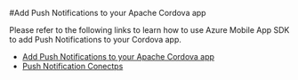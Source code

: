 <properties
   pageTitle="Add Push Notifications to your Apache Cordova app | Cordova"
   description="Add Push Notifications to your Apache Cordova app"
   services="na"
   documentationCenter=""
   authors="sureshja"
   tags=""/>
<tags ms.technology="cordova" ms.prod="visual-studio-dev14"
   ms.service="na"
   ms.devlang="javascript"
   ms.topic="article"
   ms.tgt_pltfrm="mobile-multiple"
   ms.workload="na"
   ms.date="01/26/2016"
   ms.author="sureshja"/>
   
   
#Add Push Notifications to your Apache Cordova app

Please refer to the following links to learn how to use Azure Mobile App SDK to add Push Notifications to your Cordova app. 

- [Add Push Notifications to your Apache Cordova app](https://azure.microsoft.com/en-us/documentation/articles/app-service-mobile-cordova-get-started-push/) 
- [Push Notification Conectps](https://azure.microsoft.com/en-us/documentation/articles/notification-hubs-overview/)
